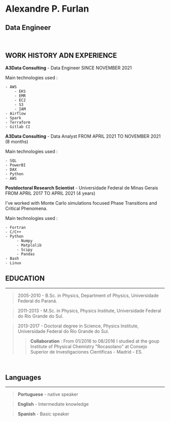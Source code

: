 # **Alexandre P. Furlan**
## Data Engineer

&nbsp;
&nbsp;
&nbsp;


## WORK HISTORY ADN EXPERIENCE

**A3Data Consulting** - Data Engineer 
SINCE NOVEMBER 2021 

Main technologies used : 

    - AWS 
        - EKS
        - EMR
        - EC2
        - S3
        - IAM
    - Airflow
    - Spark
    - Terraform
    - Gitlab CI

**A3Data Consulting** - Data Analyst
FROM APRIL 2021 TO NOVEMBER 2021 (8 months)

Main technologies used : 
    
    - SQL
    - PowerBI
    - DAX
    - Python
    - AWS


**Postdoctoral Research Scientist** - Universidade Federal de Minas Gerais
FROM APRIL 2017 TO APRIL 2021 (4 years)

I've worked with Monte Carlo simulations focused Phase Transitions and Critical Phenomena. 

Main technologies used : 
    
    - Fortran
    - C/C++
    - Python
         - Numpy
         - Matplolib
         - Scipy
         - Pandas
    - Bash
    - Linux 


## EDUCATION
---
> 2005-2010 - B.Sc. in Physics, Department of Physics, Universidade Federal do Paraná. 

> 2011-2013 - M.Sc. in Physics, Physics Institute, Universidade Federal do Rio Grande do Sul. 

> 2013-2017 - Doctoral degree in Science, Physics Institute, Universidade Federal do Rio Grande do Sul. 
>> **Collaboration** : From 01/2016 to 08/2016 I studied at the goup Institute of Physical Chemistry 
"Rocasolano" at Consejo Superior de Investigaciones 
Científicas - Madrid - ES.

&nbsp;
&nbsp;
&nbsp;

## Languages 
---
> **Portuguese** - native speaker

> **English** - Intermediate knowledge

> **Spanish** - Basic speaker
